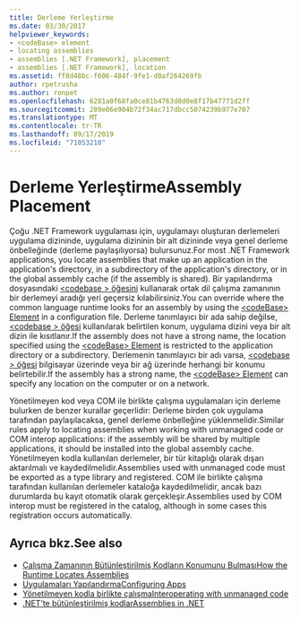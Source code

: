 ```yaml
---
title: Derleme Yerleştirme
ms.date: 03/30/2017
helpviewer_keywords:
- <codeBase> element
- locating assemblies
- assemblies [.NET Framework], placement
- assemblies [.NET Framework], location
ms.assetid: ff8d48bc-f606-484f-9fe1-d0af264269fb
author: rpetrusha
ms.author: ronpet
ms.openlocfilehash: 6281a0f68fa0ce81b4763d8d0e8f17b47771d2ff
ms.sourcegitcommit: 289e06e904b72f34ac717dbcc5074239b977e707
ms.translationtype: MT
ms.contentlocale: tr-TR
ms.lasthandoff: 09/17/2019
ms.locfileid: "71053210"
---
```

# <a name="assembly-placement"></a><span data-ttu-id="0dd8f-102">Derleme Yerleştirme</span><span class="sxs-lookup"><span data-stu-id="0dd8f-102">Assembly Placement</span></span>
<span data-ttu-id="0dd8f-103">Çoğu .NET Framework uygulaması için, uygulamayı oluşturan derlemeleri uygulama dizininde, uygulama dizininin bir alt dizininde veya genel derleme önbelleğinde (derleme paylaşılıyorsa) bulursunuz.</span><span class="sxs-lookup"><span data-stu-id="0dd8f-103">For most .NET Framework applications, you locate assemblies that make up an application in the application's directory, in a subdirectory of the application's directory, or in the global assembly cache (if the assembly is shared).</span></span> <span data-ttu-id="0dd8f-104">Bir yapılandırma dosyasındaki [ \<codebase > öğesini](../configure-apps/file-schema/runtime/codebase-element.md) kullanarak ortak dil çalışma zamanının bir derlemeyi aradığı yeri geçersiz kılabilirsiniz.</span><span class="sxs-lookup"><span data-stu-id="0dd8f-104">You can override where the common language runtime looks for an assembly by using the [\<codeBase> Element](../configure-apps/file-schema/runtime/codebase-element.md) in a configuration file.</span></span> <span data-ttu-id="0dd8f-105">Derleme tanımlayıcı bir ada sahip değilse, [ \<codebase > öğesi](../configure-apps/file-schema/runtime/codebase-element.md) kullanılarak belirtilen konum, uygulama dizini veya bir alt dizin ile kısıtlanır.</span><span class="sxs-lookup"><span data-stu-id="0dd8f-105">If the assembly does not have a strong name, the location specified using the [\<codeBase> Element](../configure-apps/file-schema/runtime/codebase-element.md) is restricted to the application directory or a subdirectory.</span></span> <span data-ttu-id="0dd8f-106">Derlemenin tanımlayıcı bir adı varsa, [ \<codebase > öğesi](../configure-apps/file-schema/runtime/codebase-element.md) bilgisayar üzerinde veya bir ağ üzerinde herhangi bir konumu belirtebilir.</span><span class="sxs-lookup"><span data-stu-id="0dd8f-106">If the assembly has a strong name, the [\<codeBase> Element](../configure-apps/file-schema/runtime/codebase-element.md) can specify any location on the computer or on a network.</span></span>  
  
 <span data-ttu-id="0dd8f-107">Yönetilmeyen kod veya COM ile birlikte çalışma uygulamaları için derleme bulurken de benzer kurallar geçerlidir: Derleme birden çok uygulama tarafından paylaşılacaksa, genel derleme önbelleğine yüklenmelidir.</span><span class="sxs-lookup"><span data-stu-id="0dd8f-107">Similar rules apply to locating assemblies when working with unmanaged code or COM interop applications: if the assembly will be shared by multiple applications, it should be installed into the global assembly cache.</span></span> <span data-ttu-id="0dd8f-108">Yönetilmeyen kodla kullanılan derlemeler, bir tür kitaplığı olarak dışarı aktarılmalı ve kaydedilmelidir.</span><span class="sxs-lookup"><span data-stu-id="0dd8f-108">Assemblies used with unmanaged code must be exported as a type library and registered.</span></span> <span data-ttu-id="0dd8f-109">COM ile birlikte çalışma tarafından kullanılan derlemeler kataloğa kaydedilmelidir, ancak bazı durumlarda bu kayıt otomatik olarak gerçekleşir.</span><span class="sxs-lookup"><span data-stu-id="0dd8f-109">Assemblies used by COM interop must be registered in the catalog, although in some cases this registration occurs automatically.</span></span>  
  
## <a name="see-also"></a><span data-ttu-id="0dd8f-110">Ayrıca bkz.</span><span class="sxs-lookup"><span data-stu-id="0dd8f-110">See also</span></span>

- [<span data-ttu-id="0dd8f-111">Çalışma Zamanının Bütünleştirilmiş Kodların Konumunu Bulması</span><span class="sxs-lookup"><span data-stu-id="0dd8f-111">How the Runtime Locates Assemblies</span></span>](../deployment/how-the-runtime-locates-assemblies.md)
- [<span data-ttu-id="0dd8f-112">Uygulamaları Yapılandırma</span><span class="sxs-lookup"><span data-stu-id="0dd8f-112">Configuring Apps</span></span>](../configure-apps/index.md)
- [<span data-ttu-id="0dd8f-113">Yönetilmeyen kodla birlikte çalışma</span><span class="sxs-lookup"><span data-stu-id="0dd8f-113">Interoperating with unmanaged code</span></span>](../interop/index.md)
- [<span data-ttu-id="0dd8f-114">.NET’te bütünleştirilmiş kodlar</span><span class="sxs-lookup"><span data-stu-id="0dd8f-114">Assemblies in .NET</span></span>](index.md)
